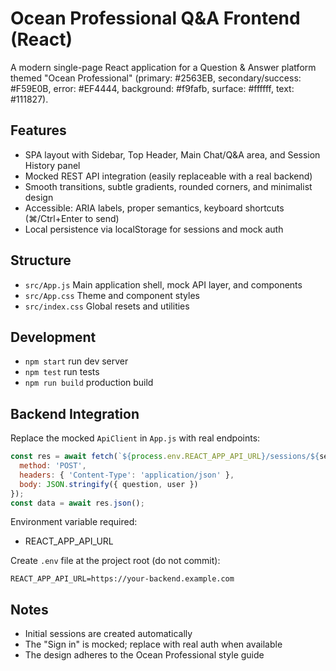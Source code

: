 # Ocean Professional Q&A Frontend (React)

A modern single-page React application for a Question & Answer platform themed "Ocean Professional" (primary: #2563EB, secondary/success: #F59E0B, error: #EF4444, background: #f9fafb, surface: #ffffff, text: #111827).

## Features
- SPA layout with Sidebar, Top Header, Main Chat/Q&A area, and Session History panel
- Mocked REST API integration (easily replaceable with a real backend)
- Smooth transitions, subtle gradients, rounded corners, and minimalist design
- Accessible: ARIA labels, proper semantics, keyboard shortcuts (⌘/Ctrl+Enter to send)
- Local persistence via localStorage for sessions and mock auth

## Structure
- `src/App.js` Main application shell, mock API layer, and components
- `src/App.css` Theme and component styles
- `src/index.css` Global resets and utilities

## Development
- `npm start` run dev server
- `npm test` run tests
- `npm run build` production build

## Backend Integration
Replace the mocked `ApiClient` in `App.js` with real endpoints:
```js
const res = await fetch(`${process.env.REACT_APP_API_URL}/sessions/${sessionId}/query`, {
  method: 'POST',
  headers: { 'Content-Type': 'application/json' },
  body: JSON.stringify({ question, user })
});
const data = await res.json();
```
Environment variable required:
- REACT_APP_API_URL

Create `.env` file at the project root (do not commit):
```
REACT_APP_API_URL=https://your-backend.example.com
```

## Notes
- Initial sessions are created automatically
- The "Sign in" is mocked; replace with real auth when available
- The design adheres to the Ocean Professional style guide

